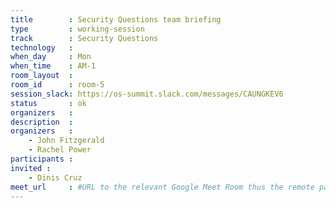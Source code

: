 ```yaml
---
title        : Security Questions team briefing
type         : working-session
track        : Security Questions
technology   :
when_day     : Mon
when_time    : AM-1
room_layout  :
room_id      : room-5
session_slack: https://os-summit.slack.com/messages/CAUNGKEV6
status       : ok
organizers   :
description  :
organizers   :
    - John Fitzgerald
    - Rachel Power
participants :
invited :
    - Dinis Cruz
meet_url     : #URL to the relevant Google Meet Room thus the remote participants can join a session
---
```

